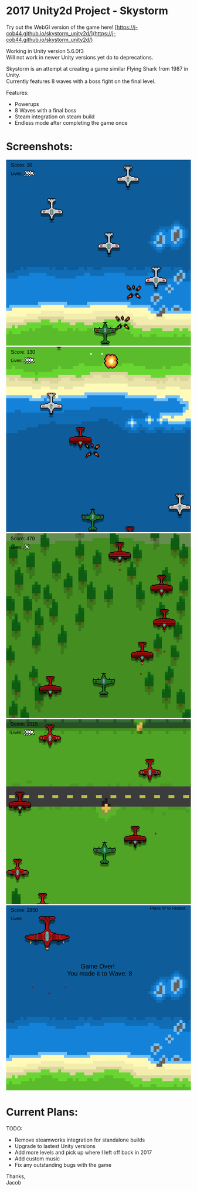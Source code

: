 # 2017 Unity2d Project - Skystorm

Try out the WebGl version of the game here! [https://j-cob44.github.io/skystorm_unity2d/](https://j-cob44.github.io/skystorm_unity2d/)

Working in Unity version 5.6.0f3 <br />
Will not work in newer Unity versions yet do to deprecations. <br />

Skystorm is an attempt at creating a game similar Flying Shark from 1987 in Unity. <br />
Currently features 8 waves with a boss fight on the final level. <br />

Features: <br />
- Powerups
- 8 Waves with a final boss
- Steam integration on steam build
- Endless mode after completing the game once

# Screenshots:
![Wave2](readme_imgs/wave2.png)
![Wave3](readme_imgs/wave3.png)
![Wave4](readme_imgs/wave4.png)
![Wave6](readme_imgs/wave6.png)
![Wave8](readme_imgs/wave8boss.png)

# Current Plans:

TODO: 
- Remove steamworks integration for standalone builds
- Upgrade to lastest Unity versions
- Add more levels and pick up where I left off back in 2017
- Add custom music
- Fix any outstanding bugs with the game


Thanks, <br />
Jacob
